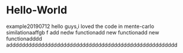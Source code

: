 # Hello-World
example20190712
hello guys,i loved the code in mente-carlo similationaaffgb
f
add nedw functionadd new functionadd new functionadddd
addddddddddddddddddddddddddddddddddddddddddddddddddddd
